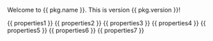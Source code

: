 Welcome to {{ pkg.name }}. This is version {{ pkg.version }}!

{{ properties1 }}
{{ properties2 }}
{{ properties3 }}
{{ properties4 }}
{{ properties5 }}
{{ properties6 }}
{{ properties7 }}
